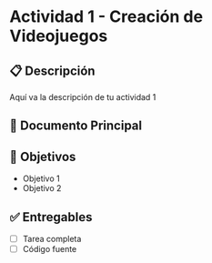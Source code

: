 # Actividad 1 - Creación de Videojuegos

## 📋 Descripción
Aquí va la descripción de tu actividad 1

## 📄 Documento Principal


## 🎯 Objetivos
- Objetivo 1
- Objetivo 2

## ✅ Entregables
- [ ] Tarea completa
- [ ] Código fuente

